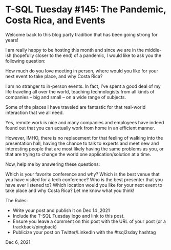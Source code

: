 # T-SQL Tuesday #145: The Pandemic, Costa Rica, and Events

Welcome back to this blog party tradition that has been going strong for years!

I am really happy to be hosting this month and since we are in the middle-ish (hopefully closer to the end) of a pandemic, I would like to ask you the following question:

How much do you love meeting in person, where would you like for your next event to take place, and why Costa Rica?

I am no stranger to in-person events. In fact, I’ve spent a good deal of my life traveling all over the world, teaching technologists from all kinds of companies – big and small – on a wide range of subjects.


Some of the places I have traveled are fantastic for that real-world interaction that we all need.

Yes, remote work is nice and many companies and employees have indeed found out that you can actually work from home in an efficient manner.

However, IMHO, there is no replacement for that feeling of walking into the presentation hall, having the chance to talk to experts and meet new and interesting people that are most likely having the same problems as you, or that are trying to change the world one application/solution at a time.

Now, help me by answering these questions:

Which is your favorite conference and why?
Which is the best venue that you have visited for a tech conference?
Who is the best presenter that you have ever listened to?
Which location would you like for your next event to take place and why Costa Rica?
Let me know what you think!

The Rules:

- Write your post and publish it on Dec 14 ,2021
- Include the T-SQL Tuesday logo and link to this post.
- Ensure you leave a comment on this post with the URL of your post (or a trackback/pingback)
- Publicize your  post on Twitter/LinkedIn with the #tsql2sday hashtag

Dec 6, 2021